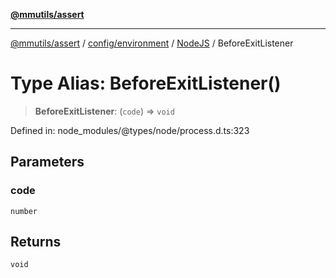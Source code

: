 [**@mmutils/assert**](../../../../../README.md)

***

[@mmutils/assert](../../../../../modules.md) / [config/environment](../../../README.md) / [NodeJS](../README.md) / BeforeExitListener

# Type Alias: BeforeExitListener()

> **BeforeExitListener**: (`code`) => `void`

Defined in: node\_modules/@types/node/process.d.ts:323

## Parameters

### code

`number`

## Returns

`void`
